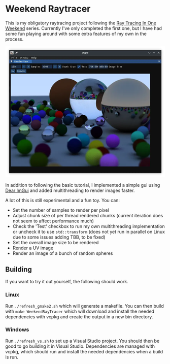 # Weekend Raytracer

This is my obligatory raytracing project following the [Ray Tracing In One Weekend](https://github.com/RayTracing/raytracing.github.io) series.  Currently I've only completed the first one, but I have had some fun playing around with some extra features of my own in the process.

![Example image](./examples/wrt_example_01.webp)

In addition to following the basic tutorial, I implemented a simple gui using [Dear ImGui](https://github.com/ocornut/imgui) and added multithreading to render images faster.

A lot of this is still experimental and a fun toy.  You can:

- Set the number of samples to render per pixel
- Adjust chunk size of per thread rendered chunks (current iteration does not seem to affect performance much)
- Check the 'Test' checkbox to run my own multithreading implementation or uncheck it to use `std::transform` (does not yet run in parallel on Linux due to some issues adding TBB, to be fixed)
- Set the overall image size to be rendered
- Render a UV image
- Render an image of a bunch of random spheres

## Building

If you want to try it out yourself, the following should work.

### Linux

Run `./refresh_gmake2.sh` which will generate a makefile.  You can then build with `make WeekendRayTracer` which will download and install the needed dependencies with vcpkg and create the output in a new bin directory.

### Windows

Run `./refresh_vs.sh` to set up a Visual Studio project.  You should then be good to go building it in Visual Studio.  Dependencies are managed with vcpkg, which should run and install the needed dependencies when a build is run.

